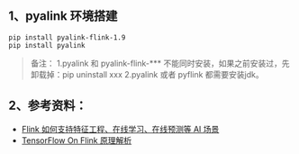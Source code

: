 ## 1、pyalink 环境搭建
```
pip install pyalink-flink-1.9
pip install pyalink
```
> 备注：
> 1.pyalink 和 pyalink-flink-*** 不能同时安装，如果之前安装过，先卸载掉：pip uninstall xxx
> 2.pyalink 或者 pyflink 都需要安装jdk。


## 2、参考资料：
* [Flink 如何支持特征工程、在线学习、在线预测等 AI 场景](https://developer.aliyun.com/article/749461?spm=a2c6h.14164896.0.0.4d78614a8AAqGj)
* [TensorFlow On Flink 原理解析](https://zhuanlan.zhihu.com/p/140793727)
